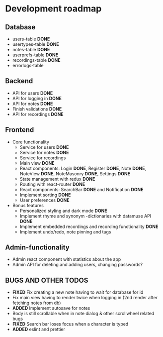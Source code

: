 # Development roadmap

## Database

- users-table **DONE**
- usertypes-table **DONE**
- notes-table **DONE**
- userprefs-table **DONE**
- recordings-table **DONE**
- errorlogs-table

## Backend

- API for users **DONE**
- API for logging in **DONE**
- API for notes **DONE**
- Finish validations **DONE**
- API for recordings **DONE**

## Frontend

- Core functionality
  - Service for users **DONE**
  - Service for notes **DONE**
  - Service for recordings
  - Main view **DONE**
  - React components: Login **DONE**, Register **DONE**, Note **DONE**, NoteView **DONE**, NoteMasonry **DONE**, Settings **DONE**
  - State management with redux **DONE**
  - Routing with react-router **DONE**
  - React components: SearchBar **DONE** and Notification **DONE**
  - Implement sorting **DONE**
  - User preferences **DONE**
- Bonus features
  - Personalized styling and dark mode **DONE**
  - Implement rhyme and synonym -dictionaries with datamuse API **DONE**
  - Implement embedded recordings and recording functionality **DONE**
  - Implement undo/redo, note pinning and tags

## Admin-functionality

- Admin react component with statistics about the app
- Admin API for deleting and adding users, changing passwords?

## BUGS AND OTHER TODOS

- **FIXED** Fix creating a new note having to wait for database for id
- Fix main view having to render twice when logging in (2nd render after fetching notes from db)
- **ADDED** Implement autosave for notes
- Body is still scrollable when in note dialog & other scrollwheel related bugs
- **FIXED** Search bar loses focus when a character is typed
- **ADDED** eslint and prettier
